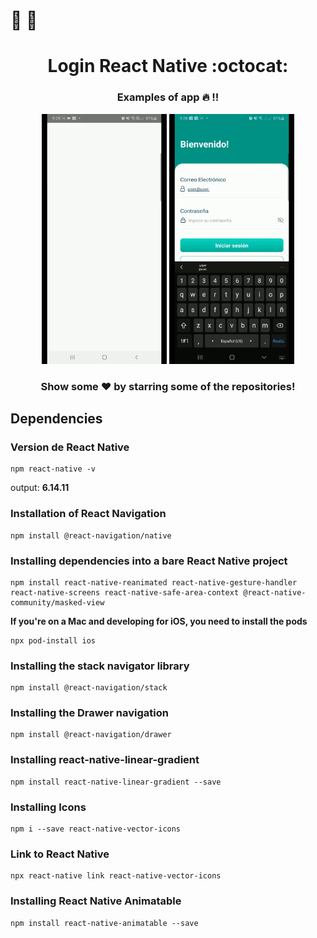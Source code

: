 # :palm_tree: :palm_tree:

# <div align="center">Login React Native :octocat:</div>
### <div align="center">Examples of app :fire: !!</div>

<div class="row" align="center">
  <img src="./documentation/video2.gif" width="200" height="400" />
  <img src="./documentation/video1.gif" width="200" height="400" />
</div>

### <div align="center"> Show some ❤️ by starring some of the repositories! </div>



## Dependencies

### Version de React Native

```
npm react-native -v
```

output: **6.14.11**


### Installation of React Navigation

```
npm install @react-navigation/native
```

### Installing dependencies into a bare React Native project

```
npm install react-native-reanimated react-native-gesture-handler react-native-screens react-native-safe-area-context @react-native-community/masked-view
```

**If you're on a Mac and developing for iOS, you need to install the pods**

```
npx pod-install ios
```

### Installing the stack navigator library

```
npm install @react-navigation/stack
```

### Installing the Drawer navigation

```
npm install @react-navigation/drawer
```

### Installing react-native-linear-gradient

```
npm install react-native-linear-gradient --save
```

### Installing Icons

```
npm i --save react-native-vector-icons
```

### Link to React Native

```
npx react-native link react-native-vector-icons
```

### Installing React Native Animatable

```
npm install react-native-animatable --save
```

